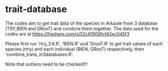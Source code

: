 # trait-database

The codes aim to get trait data of the species in Arkaute from 3 database (TRY,BIEN and GRooT) and combine them together. The data used for the codes are at https://figshare.com/s/52c81906fcf42ec045f3

Please first run 'rtry_3.6.R', 'BIEN.R' and 'GrooT.R' to get trait values of each species (rtry) and each individual (BIEN, GRooT) respectively, then 'combine_traits_in3databases.R'. 

Note that outliers need to be checked!!!


